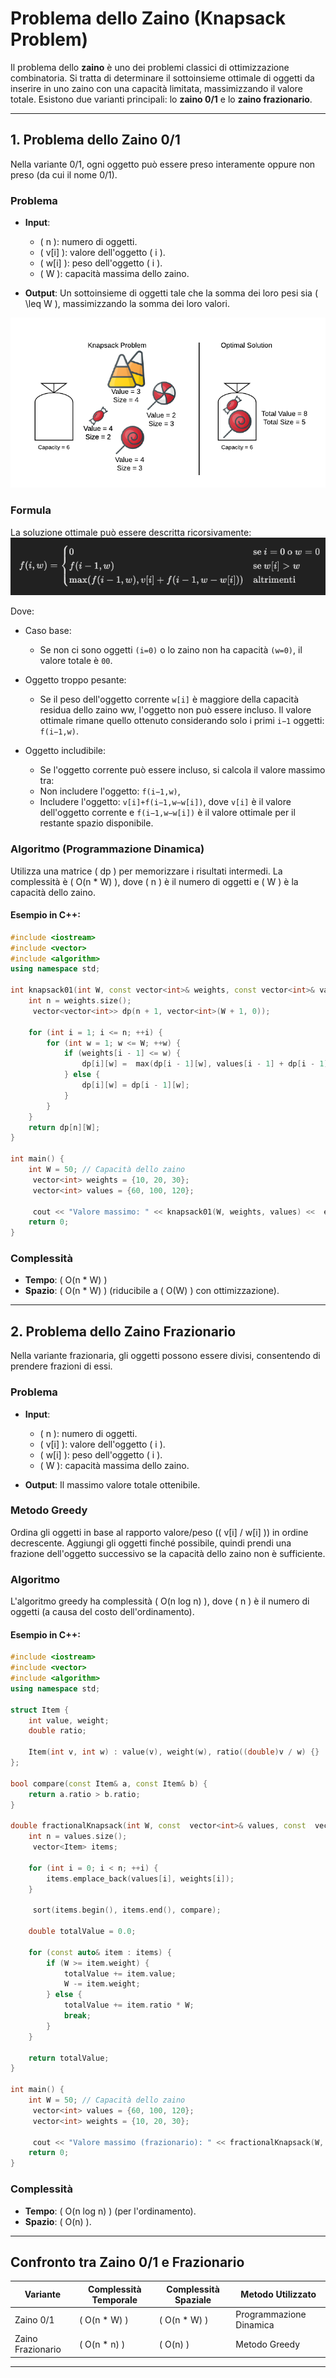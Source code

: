 # Problema dello Zaino (Knapsack Problem)

Il problema dello **zaino** è uno dei problemi classici di ottimizzazione combinatoria. Si tratta di determinare il sottoinsieme ottimale di oggetti da inserire in uno zaino con una capacità limitata, massimizzando il valore totale. Esistono due varianti principali: lo **zaino 0/1** e lo **zaino frazionario**.

---

## 1. Problema dello Zaino 0/1

Nella variante 0/1, ogni oggetto può essere preso interamente oppure non preso (da cui il nome 0/1).

### Problema

- **Input**:  
  - \( n \): numero di oggetti.  
  - \( v[i] \): valore dell'oggetto \( i \).  
  - \( w[i] \): peso dell'oggetto \( i \).  
  - \( W \): capacità massima dello zaino.

- **Output**: Un sottoinsieme di oggetti tale che la somma dei loro pesi sia \( \leq W \), massimizzando la somma dei loro valori.

![zaino](../assets/knapsack_problem.png)

### Formula

La soluzione ottimale può essere descritta ricorsivamente:  
![formulaZaino](../assets/formulaZaino.png)

Dove:

- Caso base:
    - Se non ci sono oggetti `(i=0)` o lo zaino non ha capacità `(w=0)`, il valore totale è `00`.

- Oggetto troppo pesante:
    - Se il peso dell'oggetto corrente `w[i]` è maggiore della capacità residua dello zaino ww, l'oggetto non può essere incluso. Il valore ottimale rimane quello ottenuto considerando solo i primi `i−1` oggetti: `f(i−1,w)`.

- Oggetto includibile:
    - Se l'oggetto corrente può essere incluso, si calcola il valore massimo tra:
    - Non includere l'oggetto: `f(i−1,w)`,
    - Includere l'oggetto: `v[i]+f(i−1,w−w[i])`, dove `v[i]` è il valore dell'oggetto corrente e `f(i−1,w−w[i])` è il valore ottimale per il restante spazio disponibile.

### Algoritmo (Programmazione Dinamica)

Utilizza una matrice \( dp \) per memorizzare i risultati intermedi. La complessità è \( O(n * W) \), dove \( n \) è il numero di oggetti e \( W \) è la capacità dello zaino.

#### Esempio in C++:

```cpp
#include <iostream>
#include <vector>
#include <algorithm>
using namespace std;

int knapsack01(int W, const vector<int>& weights, const vector<int>& values) {
    int n = weights.size();
     vector<vector<int>> dp(n + 1, vector<int>(W + 1, 0));

    for (int i = 1; i <= n; ++i) {
        for (int w = 1; w <= W; ++w) {
            if (weights[i - 1] <= w) {
                dp[i][w] =  max(dp[i - 1][w], values[i - 1] + dp[i - 1][w - weights[i - 1]]);
            } else {
                dp[i][w] = dp[i - 1][w];
            }
        }
    }
    return dp[n][W];
}

int main() {
    int W = 50; // Capacità dello zaino
     vector<int> weights = {10, 20, 30};
     vector<int> values = {60, 100, 120};

     cout << "Valore massimo: " << knapsack01(W, weights, values) <<  endl;
    return 0;
}
```

### Complessità
- **Tempo**: \( O(n * W) \)
- **Spazio**: \( O(n * W) \) (riducibile a \( O(W) \) con ottimizzazione).

---

## 2. Problema dello Zaino Frazionario

Nella variante frazionaria, gli oggetti possono essere divisi, consentendo di prendere frazioni di essi.

### Problema

- **Input**:  
  - \( n \): numero di oggetti.  
  - \( v[i] \): valore dell'oggetto \( i \).  
  - \( w[i] \): peso dell'oggetto \( i \).  
  - \( W \): capacità massima dello zaino.

- **Output**: Il massimo valore totale ottenibile.

### Metodo Greedy

Ordina gli oggetti in base al rapporto valore/peso (\( v[i] / w[i] \)) in ordine decrescente. Aggiungi gli oggetti finché possibile, quindi prendi una frazione dell'oggetto successivo se la capacità dello zaino non è sufficiente.

### Algoritmo

L'algoritmo greedy ha complessità \( O(n log n) \), dove \( n \) è il numero di oggetti (a causa del costo dell'ordinamento).

#### Esempio in C++:

```cpp
#include <iostream>
#include <vector>
#include <algorithm>
using namespace std;

struct Item {
    int value, weight;
    double ratio;

    Item(int v, int w) : value(v), weight(w), ratio((double)v / w) {}
};

bool compare(const Item& a, const Item& b) {
    return a.ratio > b.ratio;
}

double fractionalKnapsack(int W, const  vector<int>& values, const  vector<int>& weights) {
    int n = values.size();
     vector<Item> items;

    for (int i = 0; i < n; ++i) {
        items.emplace_back(values[i], weights[i]);
    }

     sort(items.begin(), items.end(), compare);

    double totalValue = 0.0;

    for (const auto& item : items) {
        if (W >= item.weight) {
            totalValue += item.value;
            W -= item.weight;
        } else {
            totalValue += item.ratio * W;
            break;
        }
    }

    return totalValue;
}

int main() {
    int W = 50; // Capacità dello zaino
     vector<int> values = {60, 100, 120};
     vector<int> weights = {10, 20, 30};

     cout << "Valore massimo (frazionario): " << fractionalKnapsack(W, values, weights) <<  endl;
    return 0;
}
```

### Complessità
- **Tempo**: \( O(n log n) \) (per l'ordinamento).
- **Spazio**: \( O(n) \).

---

## Confronto tra Zaino 0/1 e Frazionario

| Variante            | Complessità Temporale         | Complessità Spaziale | Metodo Utilizzato   |
|---------------------|-------------------------------|-----------------------|---------------------|
| Zaino 0/1          | \( O(n * W) \)            | \( O(n * W) \)   | Programmazione Dinamica |
| Zaino Frazionario   | \( O(n * n) \)             | \( O(n) \)           | Metodo Greedy        |

---